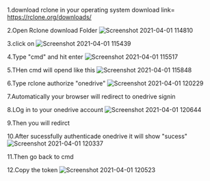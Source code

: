 1.download rclone in your operating system download link= https://rclone.org/downloads/

2.Open Rclone download Folder
![Screenshot 2021-04-01 114810](https://user-images.githubusercontent.com/67457538/113258946-35599d00-92ea-11eb-96ab-c0bb0eb01b08.png)

3.click on
![Screenshot 2021-04-01 115439](https://user-images.githubusercontent.com/67457538/113259050-53bf9880-92ea-11eb-97b4-fdc2e0a185ff.png)

4.Type "cmd" and hit enter
![Screenshot 2021-04-01 115517](https://user-images.githubusercontent.com/67457538/113259097-61751e00-92ea-11eb-9603-6cfc2ad1d4e2.png)

5.THen cmd will opend like this
![Screenshot 2021-04-01 115848](https://user-images.githubusercontent.com/67457538/113259230-85386400-92ea-11eb-800c-ac30a80c2bd9.png)

6.Type rclone authorize "onedrive"
![Screenshot 2021-04-01 120229](https://user-images.githubusercontent.com/67457538/113259314-9b462480-92ea-11eb-9a89-10e459a1cf53.png)

7.Automatically your browser will redirect to onedrive signin

8.LOg in to your onedrive account
![Screenshot 2021-04-01 120644](https://user-images.githubusercontent.com/67457538/113259377-ae58f480-92ea-11eb-9d41-e1b9dcff6085.png)

9.Then you will redirct 

10.After sucessfully authenticade onedrive it will show "sucess"
![Screenshot 2021-04-01 120337](https://user-images.githubusercontent.com/67457538/113259450-c2045b00-92ea-11eb-9214-6b22cf73d85d.png)

11.Then go back to cmd

12.Copy the token 
![Screenshot 2021-04-01 120523](https://user-images.githubusercontent.com/67457538/113259514-d6485800-92ea-11eb-9c67-80e702275809.png)
